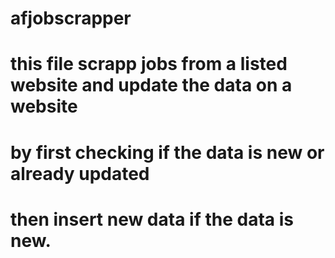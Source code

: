 # afjobscrapper
# this file scrapp jobs from a listed website and update the data on a website 
# by first checking if the data is new or already updated 
# then insert new data if the data is new.
